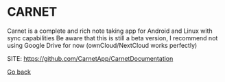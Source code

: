 # CARNET
 
 Carnet is a complete and rich note taking app for Android 
 and Linux with sync capabilities Be aware that this is still 
 a beta version, I recommend not using Google Drive for now 
 (ownCloud/NextCloud works perfectly)
 
 SITE: https://github.com/CarnetApp/CarnetDocumentation

 [Go back](https://portable-linux-apps.github.io/apps.html)
